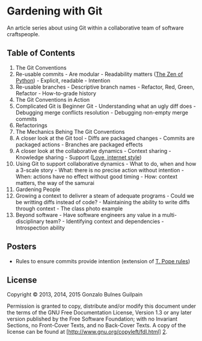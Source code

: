 Gardening with Git
==================

An article series about using Git within a collaborative team of
software craftspeople.

Table of Contents
-----------------

1. The Git Conventions
  1. Re-usable commits
    - Are modular
    - Readability matters ([The Zen of Python][zen])
    - Explicit, readable
    - Intention
  2. Re-usable branches
    - Descriptive branch names
    - Refactor, Red, Green, Refactor
    - How-to-grade history
2. The Git Conventions in Action
  1. Complicated Git is Beginner Git
    - Understanding what an ugly diff does
    - Debugging merge conflicts resolution
    - Debugging non-empty merge commits
  2. Refactorings
3. The Mechanics Behing The Git Conventions
  1. A closer look at the Git tool
    - Diffs are packaged changes
    - Commits are packaged actions
    - Branches are packaged effects
  2. A closer look at the collaborative dynamics
    - Context sharing
    - Knowledge sharing
    - Support ([Love, internet style][love])
  3. Using Git to support collaborative dynamics
    - What to do, when and how a 3-scale story
    - What: there is no precise action without intention
    - When: actions have no effect without good timing
    - How: context matters, the way of the samurai
3. Gardening People
  1. Growing a context to delivrer a steam of adequate programs
    - Could we be writting diffs instead of code?
    - Maintaining the ability to write diffs through context
    - The class photo example
  2. Beyond software
    - Have software engineers any value in a multi-disciplinary team?
    - Identifying context and dependencies
    - Introspection ability

  [love]: https://www.youtube.com/watch?v=Xe1TZaElTAs
  [zen]: http://legacy.python.org/dev/peps/pep-0020

Posters
-------

- Rules to ensure commits provide intention (extension of [T. Pope rules][tpope])

  [tpope]: http://tbaggery.com/2008/04/19/a-note-about-git-commit-messages.html

License
-------

Copyright &copy; 2013, 2014, 2015 Gonzalo Bulnes Guilpain

Permission is granted to copy, distribute and/or modify this document under the terms
of the GNU Free Documentation License, Version 1.3 or any later version published by
the Free Software Foundation; with no Invariant Sections, no Front-Cover Texts, and
no Back-Cover Texts. A copy of the license can be found at
[http://www.gnu.org/copyleft/fdl.html] [2].

  [2]: http://www.gnu.org/copyleft/fdl.html

